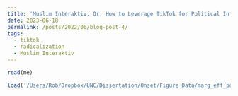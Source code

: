 ```yaml
---
title: 'Muslim Interaktiv. Or: How to Leverage TikTok for Political Influence'
date: 2023-06-18
permalink: /posts/2022/06/blog-post-4/
tags:
  - tiktok
  - radicalization
  - Muslim Interaktiv
---
```


```r
read(me)
```

```r
load('/Users/Rob/Dropbox/UNC/Dissertation/Onset/Figure Data/marg_eff_pop_df_cy.RData')
```
